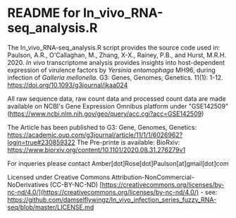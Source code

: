 # README for In_vivo_RNA-seq_analysis.R

The In_vivo_RNA-seq_analysis.R script provides the source code used in: Paulson, A.R., O'Callaghan, M., Zhang, X-X., Rainey, P.B., and Hurst, M.R.H. 2020. <i>In vivo</i> transcriptome analysis provides insights into host-dependent expression of virulence factors by <i>Yersinia entomophaga</i> MH96, during infection of <i>Galleria mellonella</i>. G3: Genes, Genomes, Genetics. 11(1): 1-12. https://doi.org/10.1093/g3journal/jkaa024

All raw sequence data, raw count data and processed count data are made available on NCBI's Gene Expression Omnibus platform under "GSE142509" (https://www.ncbi.nlm.nih.gov/geo/query/acc.cgi?acc=GSE142509)

The Article has been published to G3: Gene, Genomes, Genetics: https://academic.oup.com/g3journal/article/11/1/1/6026962?login=true#230859322
The Pre-printe is available: BioRxiv: https://www.biorxiv.org/content/10.1101/2020.08.31.276279v1

For inqueries please contact Amber[dot]Rose[dot]Paulson[at]gmail[dot]com

Licensed under Creative Commons Attribution-NonCommercial-NoDerivatives (CC-BY-NC-ND) [https://creativecommons.org/licenses/by-nc-nd/4.0/](https://creativecommons.org/licenses/by-nc-nd/4.0/) - see: https://github.com/damselflywingz/In_vivo_infection_series_fuzzy_RNA-seq/blob/master/LICENSE.md
